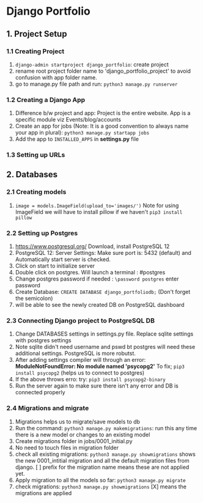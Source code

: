 # Django Portfolio

## 1. Project Setup
### 1.1 Creating Project
1. `django-admin startproject django_portfolio`: create project
2. rename root project folder name to 'django_portfolio_project' to avoid confusion with app folder name.
3. go to manage.py file path and run: `python3 manage.py runserver`

### 1.2 Creating a Django App
1. Difference b/w project and app: Project is the entire website. App is a specific module viz Events/blog/accounts
2. Create an app for jobs (Note: It is a good convention to always name your app in plural): `python3 manage.py startapp jobs`
3. Add the app to `INSTALLED_APPS` in **settings.py** file

### 1.3 Setting up URLs

## 2. Databases
### 2.1 Creating models
1. `image = models.ImageField(upload_to='images/')` Note for using ImageField we will have to install pillow if we haven't `pip3 install pillow`

### 2.2 Setting up Postgres
1. https://www.postgresql.org/ Download, install PostgreSQL 12
2. PostgreSQL 12: Server Settings: Make sure port is: 5432 (default) and Automatically start server is checked.
3. Click on start to initialize server
4. Double click on postgres. Will launch a terminal : #postgres
5. Change postgres password if needed : `\password postgres` enter password
6. Create Database: `CREATE DATABASE django_portfoliodb;` (Don't forget the semicolon)
7. will be able to see the newly created DB on PostgreSQL dashboard

### 2.3 Connecting Django project to PostgreSQL DB
1. Change DATABASES settings in settings.py file. Replace sqlite settings with postgres settings
2. Note sqlite didn't need username and pswd bt postgres will need these additional settings. PostgreSQL is more robutst.
3. After adding settings compiler will through an error: **ModuleNotFoundError: No module named 'psycopg2'** To fix; `pip3 install psycopg2` (helps us to connect to postgres)
4. If the above throws erro: try: `pip3 install psycopg2-binary`
5. Run the server again to make sure there isn't any error and DB is connected properly

### 2.4 Migrations and migrate
1. Migrations helps us to migrate/save models to db
2. Run the command: `python3 manage.py makemigrations`: run this any time there is a new model or changes to an existing model
3. Create migrations folder in jobs/0001_initial.py
4. No need to touch files in migration folder
5. check all existing migrations: `python3 manage.py showmigrations` shows the new 0001_intitial migration and all the default migration files from django. [ ] prefix for the migration name means these are not applied yet.
6. Apply migration to all the models so far: `python3 manage.py migrate`
7. check migrations: `python3 manage.py showmigrations` [X] means the migrations are applied